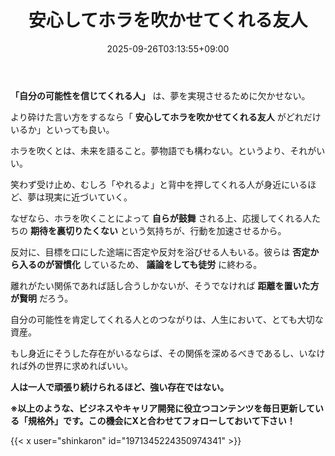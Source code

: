﻿---
title: "安心してホラを吹かせてくれる友人"
date: 2025-09-26T03:13:55+09:00
draft: false
---

**「自分の可能性を信じてくれる人」** は、夢を実現させるために欠かせない。

より砕けた言い方をするなら「 **安心してホラを吹かせてくれる友人** がどれだけいるか」といっても良い。



ホラを吹くとは、未来を語ること。夢物語でも構わない。というより、それがいい。

笑わず受け止め、むしろ「やれるよ」と背中を押してくれる人が身近にいるほど、夢は現実に近づいていく。

なぜなら、ホラを吹くことによって **自らが鼓舞** される上、応援してくれる人たちの **期待を裏切りたくない** という気持ちが、行動を加速させるから。



反対に、目標を口にした途端に否定や反対を浴びせる人もいる。彼らは **否定から入るのが習慣化** しているため、 **議論をしても徒労** に終わる。

離れがたい関係であれば話し合うしかないが、そうでなければ **距離を置いた方が賢明** だろう。



自分の可能性を肯定してくれる人とのつながりは、人生において、とても大切な資産。

もし身近にそうした存在がいるならば、その関係を深めるべきであるし、いなければ外の世界に求めればいい。

**人は一人で頑張り続けられるほど、強い存在ではない。**



**※以上のような、ビジネスやキャリア開発に役立つコンテンツを毎日更新している「規格外」です。この機会にXと合わせてフォローしておいて下さい！**



{{< x user="shinkaron" id="1971345224350974341" >}}